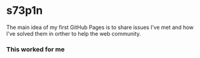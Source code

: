 # s73p1n

The main idea of my first GitHub Pages is to share issues I've met and how I've solved them in orther to help the web community.

### This worked for me
